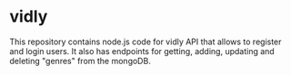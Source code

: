 # vidly
This repository contains node.js code for vidly API that allows to register and login users. It also has endpoints for getting, adding, updating and deleting "genres" from the mongoDB.

